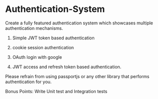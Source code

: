 # Authentication-System

 

Create a fully featured authentication system which showcases multiple authentication mechanisms.

1. Simple JWT token based authentication

2. cookie session authentication

3. OAuth login with google

4. JWT access and refresh token based authentication.

Please refrain from using passportjs or any other library that performs authentication for you.



Bonus Points: Write Unit test and Integration tests